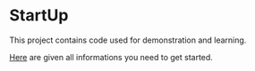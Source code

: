 # StartUp

This project contains code used for demonstration and learning. 

[Here](http://3176gw1.dyndnshussein.de/PAG/share/blob/master/README.md) are given all informations you need to get started.